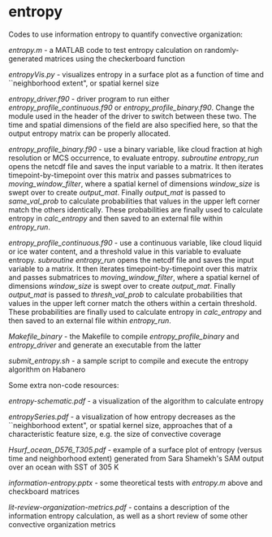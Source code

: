 # entropy
Codes to use information entropy to quantify convective organization:

*entropy.m* - a MATLAB code to test entropy calculation on randomly-generated matrices using the checkerboard function

*entropyVis.py* - visualizes entropy in a surface plot as a function of time and ``neighborhood extent", or spatial kernel size

*entropy\_driver.f90* - driver program to run either *entropy\_profile\_continuous.f90* or *entropy\_profile\_binary.f90*. Change the module used in the header of the driver to switch between these two. The time and spatial dimensions of the field are also specified here, so that the output entropy matrix can be properly allocated. 

*entropy\_profile\_binary.f90* - use a binary variable, like cloud fraction at high resolution or MCS occurrence, to evaluate entropy. *subroutine entropy\_run* opens the netcdf file and saves the input variable to a matrix. It then iterates timepoint-by-timepoint over this matrix and passes submatrices to *moving\_window\_filter*, where a spatial kernel of dimensions *window\_size* is swept over to create *output\_mat*. Finally *output\_mat* is passed to *same\_val\_prob* to calculate probabilities that values in the upper left corner match the others identically. These probabilities are finally used to calculate entropy in *calc\_entropy* and then saved to an external file within *entropy\_run*.

*entropy\_profile\_continuous.f90* - use a continuous variable, like cloud liquid or ice water content, and a threshold value in this variable to evaluate entropy. *subroutine entropy\_run* opens the netcdf file and saves the input variable to a matrix. It then iterates timepoint-by-timepoint over this matrix and passes submatrices to *moving\_window\_filter*, where a spatial kernel of dimensions *window\_size* is swept over to create *output\_mat*. Finally *output\_mat* is passed to *thresh\_val\_prob* to calculate probabilities that values in the upper left corner match the others within a certain threshold. These probabilities are finally used to calculate entropy in *calc\_entropy* and then saved to an external file within *entropy\_run*.

*Makefile_binary* - the Makefile to compile *entropy\_profile\_binary* and *entropy\_driver* and generate an executable from the latter

*submit_entropy.sh* - a sample script to compile and execute the entropy algorithm on Habanero

Some extra non-code resources:

*entropy-schematic.pdf* - a visualization of the algorithm to calculate entropy

*entropySeries.pdf* - a visualization of how entropy decreases as the ``neighborhood extent", or spatial kernel size, approaches that of a characteristic feature size, e.g. the size of convective coverage

*Hsurf_ocean_D576_T305.pdf* - example of a surface plot of entropy (versus time and neighborhood extent) generated from Sara Shamekh's SAM output over an ocean with SST of 305 K

*information-entropy.pptx* - some theoretical tests with *entropy.m* above and checkboard matrices

*lit-review-organization-metrics.pdf* - contains a description of the information entropy calculation, as well as a short review of some other convective organization metrics

